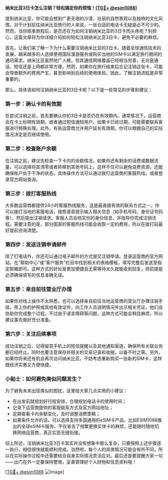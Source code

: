 **纳米比亚3日卡怎么注销？轻松搞定你的烦恼！[[TG💪+ @esim1088](https://t.me/s/esim1088)]**

提到纳米比亚，你可能会想到广袤无垠的沙漠、壮丽的自然景观以及独特的文化风情。对于计划前往纳米比亚旅行的人来说，一张合适的电话卡无疑是必不可少的。然而，当你结束旅程后，是否还在为如何注销纳米比亚的3日卡而头疼呢？别担心，这篇文章将为你详细介绍如何轻松注销纳米比亚3日卡，避免不必要的麻烦。

首先，让我们来了解一下为什么需要注销纳米比亚的3日卡。随着全球通信技术的发展，越来越多的人选择使用国际漫游服务或购买当地的SIM卡以满足旅行期间的通讯需求。纳米比亚虽然地广人稀，但其通信网络覆盖已经相当完善，无论是通话、短信还是上网都非常方便。然而，如果你在旅行结束后忘记注销这张卡，可能会导致额外的费用产生，甚至影响到后续的使用体验。因此，了解注销流程是非常重要的。

那么，具体该如何注销纳米比亚的3日卡呢？以下是一些常见的步骤和建议：

### **第一步：确认卡的有效期**
在尝试注销之前，首先要确认你的3日卡是否仍在有效期内。通常情况下，运营商会在卡上标明有效期，或者通过短信通知用户。如果卡已经过期，可能需要联系客服进行特殊处理。此外，有些运营商允许用户延长有效期，你可以根据自己的实际情况决定是否继续使用。

### **第二步：检查账户余额**
在注销之前，建议先检查一下卡内的余额情况。如果你还有剩余的话费或数据流量，可以选择将其清零或者转移到其他号码上。这样不仅可以避免浪费资源，还能确保账户处于干净的状态。具体操作方法可以通过拨打运营商的客服热线，或者登录官方网站查询。

### **第三步：拨打客服热线**
大多数运营商都提供24小时客服热线服务，这是最直接有效的联系方式之一。你可以拨打当地的客服电话，按照语音提示输入相关信息（如手机号码、身份证号码等），然后提出注销请求。客服人员会核实你的身份信息，并指导你完成注销流程。需要注意的是，部分国家的客服热线可能会收取一定的费用，所以在拨打前最好提前咨询清楚。

### **第四步：发送注销申请邮件**
除了打电话外，你还可以通过电子邮件的方式提交注销申请。登录运营商的官方网站，在“帮助中心”或“客户服务”栏目中找到相关的表格模板，填写完整后发送至指定邮箱即可。这种方式的好处是更加便捷且无需等待太久就能收到回复，但前提是必须确保填写的信息准确无误。

### **第五步：亲自前往营业厅办理**
如果你对线上操作不太熟悉，也可以选择亲自前往当地运营商的营业厅办理注销手续。带上你的护照或其他有效证件，向工作人员说明情况并出示相关凭证，他们会协助你完成整个过程。不过由于语言障碍等问题，这种方式可能会稍显麻烦，所以建议事先做好充分准备。

### **第六步：关注后续事项**
成功注销之后，记得留意手机上的短信提醒以及其他通知渠道，确保所有关联业务都已经终止。同时也要注意保存好相关的交易记录和收据，以备不时之需。另外，如果你将来还有机会再次访问纳米比亚，不妨考虑重新购买一张新的SIM卡，这样既经济实惠又方便快捷。

### **小贴士：如何避免类似问题发生？**
为了避免未来出现类似的困扰，这里给大家几点实用的小建议：
- 在出发前就规划好行程安排，合理规划电话卡的使用时间；
- 记录下运营商提供的客服联系方式及官方网站地址；
- 定期查看卡内余额变化，及时调整消费策略；
- 如果条件允许的话，可以选择支持多国通用的eSIM卡产品，比如ESIM1088推出的全球eSIM卡服务，不仅省去了频繁更换实体卡的麻烦，还能随时随地切换网络运营商，真正实现无缝衔接。

综上所述，注销纳米比亚3日卡其实并没有想象中那么复杂，只要按照上述步骤逐一执行，相信很快就能顺利完成。当然啦，每个人的具体情况可能会有所不同，所以在实际操作过程中还需要结合自身实际情况灵活应对。最后还是要提醒大家一句——出门在外一定要保持警惕，妥善管理好个人财物和信息资料哦！

[[TG💪+ @esim1088](https://t.me/s/esim1088) ![Image](https://i.postimg.cc/4NQfJmqS/Snipaste-2025-05-13-00-14-12.png)]